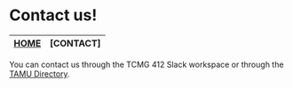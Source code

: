 # Contact us!

| [HOME](index.md) |  [CONTACT]  |
|        :-:       |     :-:     |

You can contact us through the TCMG 412 Slack workspace or through the [TAMU Directory](https://directory.tamu.edu).